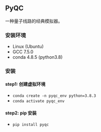 ## PyQC
一种量子线路的经典模拟器。

### 安装环境
- Linux (Ubuntu)
- GCC 7.5.0
- conda 4.8.5 (python3.8)
### 安装

#### step1: 创建虚拟环境
- `conda create -n pyqc_env python=3.8.3`
- `conda activate pyqc_env`

#### step2: pip 安装
- `pip install pyqc`








